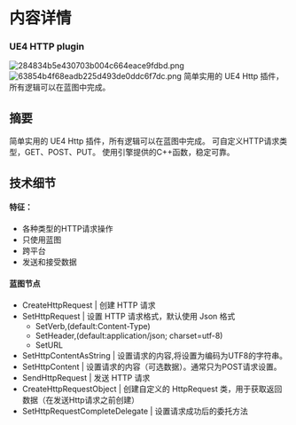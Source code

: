 # 内容详情
### UE4 HTTP plugin
![284834b5e430703b004c664eace9fdbd.png](en-resource://database/2992:1)
![63854b4f68eadb225d493de0ddc6f7dc.png](en-resource://database/2994:1)
简单实用的 UE4 Http 插件，所有逻辑可以在蓝图中完成。

## 摘要
简单实用的 UE4 Http 插件，所有逻辑可以在蓝图中完成。
可自定义HTTP请求类型，GET、POST、PUT。
使用引擎提供的C++函数，稳定可靠。

## 技术细节

#### 特征：
* 各种类型的HTTP请求操作
* 只使用蓝图
* 跨平台
* 发送和接受数据

#### 蓝图节点
- CreateHttpRequest | 创建 HTTP 请求  
- SetHttpRequest | 设置 HTTP 请求格式，默认使用 Json 格式
    * SetVerb,(default:Content-Type)
    * SetHeader,(default:application/json; charset=utf-8)
    * SetURL
- SetHttpContentAsString | 设置请求的内容,将设置为编码为UTF8的字符串。
- SetHttpContent | 设置请求的内容（可选数据）。通常只为POST请求设置。
-  SendHttpRequest | 发送 HTTP 请求
- CreateHttpRequestObject | 创建自定义的 HttpRequest 类，用于获取返回数据（在发送Http请求之前创建）
- SetHttpRequestCompleteDelegate | 设置请求成功后的委托方法

